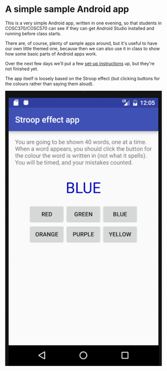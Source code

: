 # A simple sample Android app

This is a very simple Android app, written in one evening, so that students in COSC370/COSC570 can
see if they can get Android Studio installed and running before class starts.

There are, of course, plenty of sample apps around, but it's useful to have our own little themed
one, because then we can also use it in class to show how some basic parts of Android apps work.

Over the next few days we'll put a few [set-up instructions](https://unecosc370.github.io/sampleAndroidApp-site/)
up, but they're not finished yet.

The app itself is loosely based on the Stroop effect (but clicking buttons for the colours rather
than saying them aloud).

![Screenshot in emulator](ScreenShot.png)

